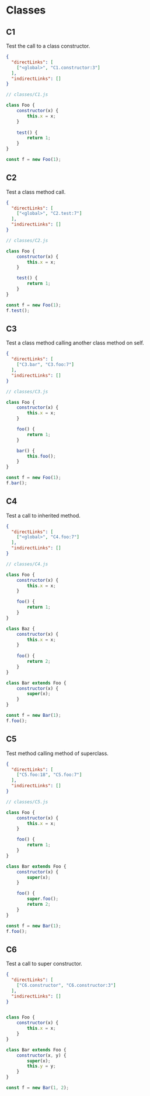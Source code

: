 # Classes

## C1
[//]: # (MAIN: global)
Test the call to a class constructor.

```json
{
  "directLinks": [
    ["<global>", "C1.constructor:3"]
  ],
  "indirectLinks": []
}
```
```js
// classes/C1.js

class Foo {
    constructor(x) {
        this.x = x;
    }  
    
    test() {
        return 1;
    }
}

const f = new Foo(1);
```
[//]: # (END)

## C2
[//]: # (MAIN: global)
Test a class method call.

```json
{
  "directLinks": [
    ["<global>", "C2.test:7"]
  ],
  "indirectLinks": []
}
```
```js
// classes/C2.js

class Foo {
    constructor(x) {
        this.x = x;
    }

    test() {
        return 1;
    }
}

const f = new Foo(1);
f.test();
```
[//]: # (END)

## C3
[//]: # (MAIN: global)
Test a class method calling another class method on self.

```json
{
  "directLinks": [
    ["C3.bar", "C3.foo:7"]
  ],
  "indirectLinks": []
}
```
```js
// classes/C3.js

class Foo {
    constructor(x) { 
        this.x = x;
    }

    foo() {
        return 1;
    }

    bar() {
        this.foo();
    }
}

const f = new Foo(1);
f.bar();
```
[//]: # (END)

## C4
[//]: # (MAIN: global)
Test a call to inherited method.

```json
{
  "directLinks": [
    ["<global>", "C4.foo:7"]
  ],
  "indirectLinks": []
}
```
```js
// classes/C4.js

class Foo {
    constructor(x) {
        this.x = x;
    }

    foo() {
        return 1;
    }
}

class Baz {
    constructor(x) {
        this.x = x;
    }
    
    foo() {
        return 2;
    }
}

class Bar extends Foo {
    constructor(x) {
        super(x);
    }
}

const f = new Bar(1);
f.foo();
```
[//]: # (END)

## C5
[//]: # (MAIN: global)
Test method calling method of superclass.

```json
{
  "directLinks": [
    ["C5.foo:18", "C5.foo:7"]
  ],
  "indirectLinks": []
}
```
```js
// classes/C5.js

class Foo {
    constructor(x) {
        this.x = x;
    }

    foo() {
        return 1;
    }
}

class Bar extends Foo {
    constructor(x) {
        super(x);
    }

    foo() {
        super.foo();
        return 2;
    }
}

const f = new Bar(1);
f.foo();
```
[//]: # (END)

## C6
[//]: # (MAIN: global)
Test a call to super constructor.

```json
{
  "directLinks": [
    ["C6.constructor", "C6.constructor:3"]
  ],
  "indirectLinks": []
}
```
```js

class Foo {
    constructor(x) {
        this.x = x;
    }
}

class Bar extends Foo {
    constructor(x, y) {
        super(x);
        this.y = y;
    }
}

const f = new Bar(1, 2);
```
[//]: # (END)